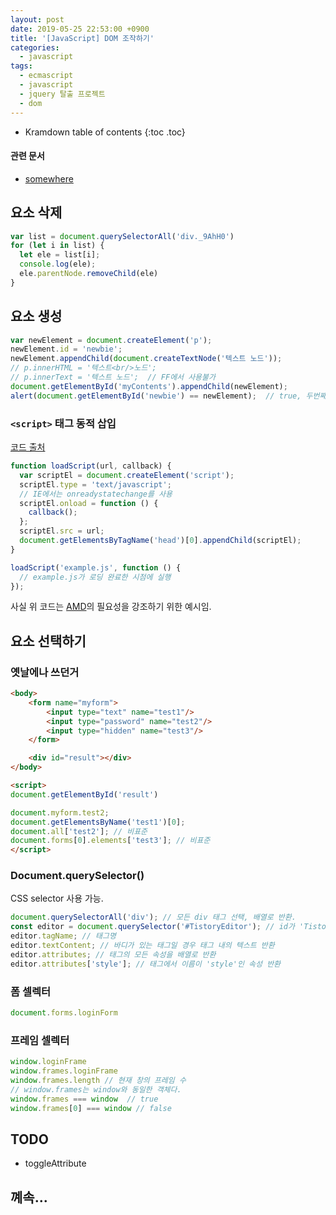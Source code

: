 ```yaml
---
layout: post
date: 2019-05-25 22:53:00 +0900
title: '[JavaScript] DOM 조작하기'
categories:
  - javascript
tags:
  - ecmascript
  - javascript
  - jquery 탈출 프로젝트
  - dom
---
```


* Kramdown table of contents
{:toc .toc}

#### 관련 문서

- [somewhere](somewhere)

## 요소 삭제

```js
var list = document.querySelectorAll('div._9AhH0')
for (let i in list) {
  let ele = list[i];
  console.log(ele);
  ele.parentNode.removeChild(ele)
}
```

## 요소 생성

```js
var newElement = document.createElement('p');
newElement.id = 'newbie';
newElement.appendChild(document.createTextNode('텍스트 노드'));
// p.innerHTML = '텍스트<br/>노드';
// p.innerText = '텍스트 노드';  // FF에서 사용불가
document.getElementById('myContents').appendChild(newElement);
alert(document.getElementById('newbie') == newElement);  // true, 두번째 추가부터 false
```

### `<script>` 태그 동적 삽입

[코드 출처](https://d2.naver.com/helloworld/591319)

```js
function loadScript(url, callback) {  
  var scriptEl = document.createElement('script');
  scriptEl.type = 'text/javascript';
  // IE에서는 onreadystatechange를 사용
  scriptEl.onload = function () {
    callback();
  };
  scriptEl.src = url;
  document.getElementsByTagName('head')[0].appendChild(scriptEl);
}

loadScript('example.js', function () {  
  // example.js가 로딩 완료한 시점에 실행
});
```

사실 위 코드는 [AMD](https://github.com/amdjs/amdjs-api/wiki/AMD)의 필요성을 강조하기 위한 예시임.

## 요소 선택하기

### 옛날에나 쓰던거

```html
<body>
    <form name="myform">
        <input type="text" name="test1"/>
        <input type="password" name="test2"/>
        <input type="hidden" name="test3"/>
    </form>

    <div id="result"></div>
</body>

<script>
document.getElementById('result')

document.myform.test2;
document.getElementsByName('test1')[0];
document.all['test2']; // 비표준
document.forms[0].elements['test3']; // 비표준
</script>
```

### Document.querySelector()

CSS selector 사용 가능.

```js
document.querySelectorAll('div'); // 모든 div 태그 선택, 배열로 반환.
const editor = document.querySelector('#TistoryEditor'); // id가 'TistoryEditor'인 태그 반환
editor.tagName; // 태그명
editor.textContent; // 바디가 있는 태그일 경우 태그 내의 텍스트 반환
editor.attributes; // 태그의 모든 속성을 배열로 반환
editor.attributes['style']; // 태그에서 이름이 'style'인 속성 반환
```

### 폼 셀렉터

```js
document.forms.loginForm
```

### 프레임 셀렉터

```js
window.loginFrame
window.frames.loginFrame
window.frames.length // 현재 창의 프레임 수
// window.frames는 window와 동일한 객체다.
window.frames === window  // true
window.frames[0] === window // false
```

## TODO

- toggleAttribute

## 꼐속...
